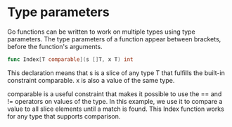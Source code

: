 # Type parameters
Go functions can be written to work on multiple types using type parameters. The type parameters of a function appear between brackets, before the function's arguments.

```go
func Index[T comparable](s []T, x T) int
```
This declaration means that s is a slice of any type T that fulfills the built-in constraint comparable. x is also a value of the same type.

comparable is a useful constraint that makes it possible to use the == and != operators on values of the type. In this example, we use it to compare a value to all slice elements until a match is found. This Index function works for any type that supports comparison.